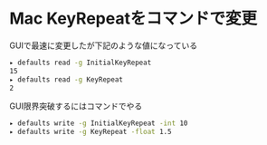 # Mac KeyRepeatをコマンドで変更
GUIで最速に変更したが下記のような値になっている
```sh
▸ defaults read -g InitialKeyRepeat
15
▸ defaults read -g KeyRepeat
2
```
GUI限界突破するにはコマンドでやる
```sh
▸ defaults write -g InitialKeyRepeat -int 10
▸ defaults write -g KeyRepeat -float 1.5
```

